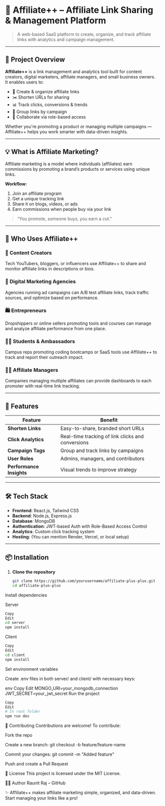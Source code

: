 # 🧩 Affiliate++ – Affiliate Link Sharing & Management Platform

> A web-based SaaS platform to create, organize, and track affiliate links with analytics and campaign management.

---

## 📌 Project Overview

**Affiliate++** is a link management and analytics tool built for content creators, digital marketers, affiliate managers, and small business owners.  
It enables users to:

- 📎 Create & organize affiliate links  
- ✂️ Shorten URLs for sharing  
- 📊 Track clicks, conversions & trends  
- 📁 Group links by campaign  
- 👥 Collaborate via role-based access

Whether you're promoting a product or managing multiple campaigns — Affiliate++ helps you work smarter with data-driven insights.

---

## 💡 What is Affiliate Marketing?

Affiliate marketing is a model where individuals (affiliates) earn commissions by promoting a brand’s products or services using unique links.

**Workflow:**
1. Join an affiliate program
2. Get a unique tracking link
3. Share it on blogs, videos, or ads
4. Earn commissions when people buy via your link

> “You promote, someone buys, you earn a cut.”

---

## 🎯 Who Uses Affiliate++

### 🎥 **Content Creators**
Tech YouTubers, bloggers, or influencers use Affiliate++ to share and monitor affiliate links in descriptions or bios.

### 📣 **Digital Marketing Agencies**
Agencies running ad campaigns can A/B test affiliate links, track traffic sources, and optimize based on performance.

### 🛍️ **Entrepreneurs**
Dropshippers or online sellers promoting tools and courses can manage and analyze affiliate performance from one place.

### 🧑‍🎓 **Students & Ambassadors**
Campus reps promoting coding bootcamps or SaaS tools use Affiliate++ to track and report their outreach impact.

### 🧑‍💼 **Affiliate Managers**
Companies managing multiple affiliates can provide dashboards to each promoter with real-time link tracking.

---

## 🚀 Features

| Feature                 | Benefit                                                                |
|------------------------|-------------------------------------------------------------------------|
| **Shorten Links**       | Easy-to-share, branded short URLs                                       |
| **Click Analytics**     | Real-time tracking of link clicks and conversions                       |
| **Campaign Tags**       | Group and track links by campaigns                                      |
| **User Roles**          | Admins, managers, and contributors                                      |
| **Performance Insights**| Visual trends to improve strategy                                       |

---

## 🛠️ Tech Stack

- **Frontend**: React.js, Tailwind CSS  
- **Backend**: Node.js, Express.js  
- **Database**: MongoDB  
- **Authentication**: JWT-based Auth with Role-Based Access Control  
- **Analytics**: Custom click tracking system  
- **Hosting**: (You can mention Render, Vercel, or local setup)

---

## 📦 Installation

1. **Clone the repository**
   ```bash
   git clone https://github.com/yourusername/affiliate-plus-plus.git
   cd affiliate-plus-plus
   ```
Install dependencies

Server

```bash
Copy
Edit
cd server
npm install
```
Client

```bash
Copy
Edit
cd client
npm install
```
Set environment variables

Create .env files in both server/ and client/ with necessary keys:

env
Copy
Edit
MONGO_URI=your_mongodb_connection
JWT_SECRET=your_jwt_secret
Run the project

```bash
Copy
Edit
# In root folder
npm run dev
```
🤝 Contributing
Contributions are welcome! To contribute:

Fork the repo

Create a new branch: git checkout -b feature/feature-name

Commit your changes: git commit -m "Added feature"

Push and create a Pull Request

📄 License
This project is licensed under the MIT License.

🙋‍♂️ Author
Raunit Raj – GitHub

✨ Affiliate++ makes affiliate marketing simple, organized, and data-driven. Start managing your links like a pro!
